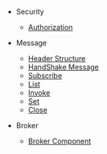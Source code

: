 * Security
  * [Authorization](protocol/authorization.md)

* Message
  * [Header Structure](protocol/header-structure.md)
  * [HandShake Message](handshake/handshake-message.md)
  * [Subscribe](methods/subscribe.md)
  * [List](methods/list.md)
  * [Invoke](methods/invoke.md)
  * [Set](methods/set.md)
  * [Close](methods/close.md)

* Broker 
  * [Broker Component](broker-component.md)



